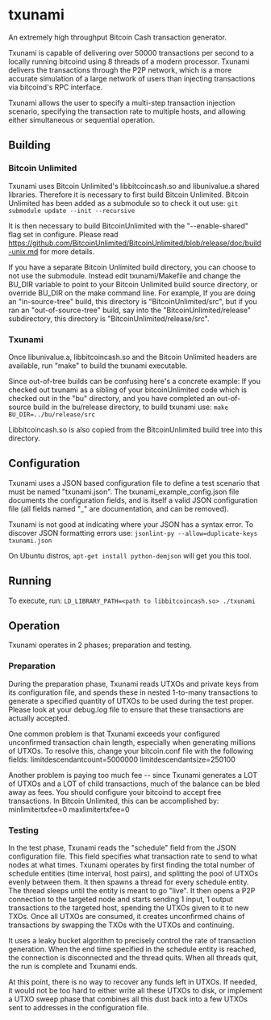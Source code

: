 # txunami
An extremely high throughput Bitcoin Cash transaction generator.

Txunami is capable of delivering over 50000 transactions per second to a locally running bitcoind using 8 threads of a modern processor.  Txunami delivers the transactions through the P2P network, which is a more accurate simulation of a large network of users than injecting transactions via bitcoind's RPC interface.

Txunami allows the user to specify a multi-step transaction injection scenario, specifying the transaction rate to multiple hosts, and allowing either simultaneous or sequential operation.


## Building


### Bitcoin Unlimited

Txunami uses Bitcoin Unlimited's libbitcoincash.so and libunivalue.a shared libraries.  Therefore it is necessary to first build Bitcoin Unlimited.  Bitcoin Unlimited has been added as a submodule so to check it out use:
```git submodule update --init --recursive```

It is then necessary to build BitcoinUnlimited with the "--enable-shared" flag set in configure.  Please read https://github.com/BitcoinUnlimited/BitcoinUnlimited/blob/release/doc/build-unix.md for more details.


If you have a separate Bitcoin Unlimited build directory, you can choose to not use the submodule.  Instead edit txunami/Makefile and change the BU_DIR variable to point to your Bitcoin Unlimited build source directory, or override BU_DIR on the make command line.  For example, If you are doing an "in-source-tree" build, this directory is "BitcoinUnlimited/src", but if you ran an "out-of-source-tree" build, say into the "BitcoinUnlimited/release" subdirectory, this directory is "BitcoinUnlimited/release/src".  

### Txunami

Once libunivalue.a, libbitcoincash.so and the Bitcoin Unlimited headers are available, run "make" to build the txunami executable.

Since out-of-tree builds can be confusing here's a concrete example:  If you checked out txunami as a sibling of your bitcoinUnlimited code which is checked out in the "bu" directory, and you have completed an out-of-source build in the bu/release directory, to build txunami use:
```make BU_DIR=../bu/release/src```

Libbitcoincash.so is also copied from the BitcoinUnlimited build tree into this directory.


## Configuration

Txunami uses a JSON based configuration file to define a test scenario that must be named "txunami.json".  The txunami_example_config.json file documents the configuration fields, and is itself a valid JSON configuration file (all fields named "_" are documentation, and can be removed).

Txunami is not good at indicating where your JSON has a syntax error.  To discover JSON formatting errors use:
```jsonlint-py --allow=duplicate-keys txunami.json```


On Ubuntu distros, ```apt-get install python-demjson``` will get you this tool.


## Running

To execute, run:
```LD_LIBRARY_PATH=<path to libbitcoincash.so> ./txunami```



## Operation


Txunami operates in 2 phases; preparation and testing.

### Preparation
During the preparation phase, Txunami reads UTXOs and private keys from its configuration file, and spends these in nested 1-to-many transactions to generate a specified quantity of UTXOs to be used during the test proper.  Please look at your debug.log file to ensure that these transactions are actually accepted.

One common problem is that Txunami exceeds your configured unconfirmed transaction chain length, especially when generating millions of UTXOs.  To resolve this, change your bitcoin.conf file with the following fields:
limitdescendantcount=5000000
limitdescendantsize=250100

Another problem is paying too much fee -- since Txunami generates a LOT of UTXOs and a LOT of child transactions, much of the balance can be bled away as fees.  You should configure your bitcoind to accept free transactions.  In Bitcoin Unlimited, this can be accomplished by:
minlimitertxfee=0
maxlimitertxfee=0

### Testing

In the test phase, Txunami reads the "schedule" field from the JSON configuration file.  This field specifies what transaction rate to send to what nodes at what times.  Txunami operates by first finding the total number of schedule entities (time interval, host pairs), and splitting the pool of UTXOs evenly between them.
It then spawns a thread for every schedule entity.  The thread sleeps until the entity is meant to go "live".  It then opens a P2P connection to the targeted node and starts sending 1 input, 1 output transactions to the targeted host, spending the UTXOs given to it to new TXOs.  Once all UTXOs are consumed, it creates unconfirmed chains of transactions by swapping the TXOs with the UTXOs and continuing.

It uses a leaky bucket algorithm to precisely control the rate of transaction generation.  When the end time specified in the schedule entity is reached, the connection is disconnected and the thread quits.  When all threads quit, the run is complete and Txunami ends.

At this point, there is no way to recover any funds left in UTXOs.  If needed, it would not be too hard to either write all these UTXOs to disk, or implement a UTXO sweep phase that combines all this dust back into a few UTXOs sent to addresses in the configuration file.

